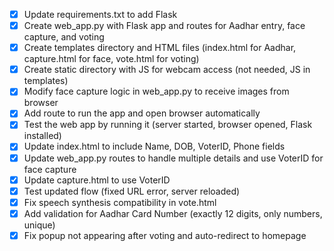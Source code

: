 - [x] Update requirements.txt to add Flask
- [x] Create web_app.py with Flask app and routes for Aadhar entry, face capture, and voting
- [x] Create templates directory and HTML files (index.html for Aadhar, capture.html for face, vote.html for voting)
- [x] Create static directory with JS for webcam access (not needed, JS in templates)
- [x] Modify face capture logic in web_app.py to receive images from browser
- [x] Add route to run the app and open browser automatically
- [x] Test the web app by running it (server started, browser opened, Flask installed)
- [x] Update index.html to include Name, DOB, VoterID, Phone fields
- [x] Update web_app.py routes to handle multiple details and use VoterID for face capture
- [x] Update capture.html to use VoterID
- [x] Test updated flow (fixed URL error, server reloaded)
- [x] Fix speech synthesis compatibility in vote.html
- [x] Add validation for Aadhar Card Number (exactly 12 digits, only numbers, unique)
- [x] Fix popup not appearing after voting and auto-redirect to homepage

